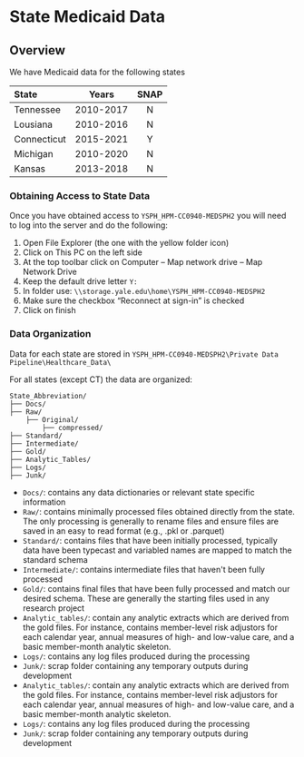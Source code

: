 # State Medicaid Data

## Overview

We have Medicaid data for the following states

| State          |     Years    | SNAP  |
| :------------- | :----------: | :---: |
| Tennessee      |  2010-2017   | N     |
| Lousiana       |  2010-2016   | N     |
| Connecticut    |  2015-2021   | Y     |
| Michigan       |  2010-2020   | N     |
| Kansas         |  2013-2018   | N     |

### Obtaining Access to State Data
Once you have obtained access to `YSPH_HPM-CC0940-MEDSPH2` you will need to log into the server and do the following:

1. Open File Explorer (the one with the yellow folder icon)
2. Click on This PC on the left side
3. At the top toolbar click on Computer – Map network drive – Map Network Drive
4. Keep the default drive letter `Y:`
5. In folder use:  `\\storage.yale.edu\home\YSPH_HPM-CC0940-MEDSPH2`
6. Make sure the checkbox “Reconnect at sign-in” is checked
7. Click on finish

### Data Organization
Data for each state are stored in `YSPH_HPM-CC0940-MEDSPH2\Private Data Pipeline\Healthcare_Data\`

For all states (except CT) the data are organized:

```
State_Abbreviation/
├── Docs/
├── Raw/
	├── Original/
		├── compressed/
├── Standard/
├── Intermediate/
├── Gold/
├── Analytic_Tables/
├── Logs/
├── Junk/
```

- `Docs/`: contains any data dictionaries or relevant state specific information
- `Raw/`: contains minimally processed files obtained directly from the state. The only processing is generally to rename files and ensure files are saved in an easy to read format (e.g., .pkl or .parquet)
- `Standard/`: contains files that have been initially processed, typically data have been typecast and variabled names are mapped to match the standard schema
- `Intermediate/`: contains intermediate files that haven't been fully processed
- `Gold/`: contains final files that have been fully processed and match our desired schema. These are generally the starting files used in any research project
- `Analytic_tables/`: contain any analytic extracts which are derived from the gold files. For instance, contains member-level risk adjustors for each calendar year, annual measures of high- and low-value care, and a basic member-month analytic skeleton.
- `Logs/`: contains any log files produced during the processing
- `Junk/`: scrap folder containing any temporary outputs during development
- `Analytic_tables/`: contain any analytic extracts which are derived from the gold files. For instance, contains member-level risk adjustors for each calendar year, annual measures of high- and low-value care, and a basic member-month analytic skeleton.
- `Logs/`: contains any log files produced during the processing
- `Junk/`: scrap folder containing any temporary outputs during development
